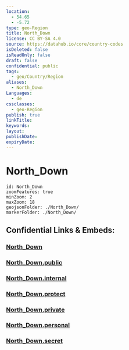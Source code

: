 ```yaml
---
location:
  - 54.65
  - -5.72
type: geo-Region
title: North_Down
license: CC BY-SA 4.0
source: https://datahub.io/core/country-codes
isDeleted: false
isReadOnly: false
draft: false
confidential: public
tags:
  - geo/Country/Region
aliases:
  - North_Down
Languages:
  - de
cssclasses:
  - geo-Region
publish: true
linkTitle:
keywords:
layout:
publishDate:
expiryDate:
---
```


# North_Down

```leaflet
id: North_Down
zoomFeatures: true 
minZoom: 2 
maxZoom: 18
geojsonFolder: ./North_Down/
markerFolder: ./North_Down/
```


## Confidential Links & Embeds: 

### [North_Down](/_Standards/Earth/Continent/Europe/Europe~North/UK/Ireland~North/counties~Ireland~North/Ards_and_North_Down/cities~Ards_and_North_Down/North_Down.md) 

### [North_Down.public](/_public/Earth/Continent/Europe/Europe~North/UK/Ireland~North/counties~Ireland~North/Ards_and_North_Down/cities~Ards_and_North_Down/North_Down.public.md) 

### [North_Down.internal](/_internal/Earth/Continent/Europe/Europe~North/UK/Ireland~North/counties~Ireland~North/Ards_and_North_Down/cities~Ards_and_North_Down/North_Down.internal.md) 

### [North_Down.protect](/_protect/Earth/Continent/Europe/Europe~North/UK/Ireland~North/counties~Ireland~North/Ards_and_North_Down/cities~Ards_and_North_Down/North_Down.protect.md) 

### [North_Down.private](/_private/Earth/Continent/Europe/Europe~North/UK/Ireland~North/counties~Ireland~North/Ards_and_North_Down/cities~Ards_and_North_Down/North_Down.private.md) 

### [North_Down.personal](/_personal/Earth/Continent/Europe/Europe~North/UK/Ireland~North/counties~Ireland~North/Ards_and_North_Down/cities~Ards_and_North_Down/North_Down.personal.md) 

### [North_Down.secret](/_secret/Earth/Continent/Europe/Europe~North/UK/Ireland~North/counties~Ireland~North/Ards_and_North_Down/cities~Ards_and_North_Down/North_Down.secret.md)

